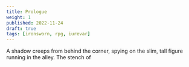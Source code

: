 ```yaml
---
title: Prologue
weight: 1
published: 2022-11-24
draft: true
tags: [ironsworn, rpg, iurevar]
---
```


A shadow creeps from behind the corner, spying on the slim, tall figure running in the alley. The stench of 